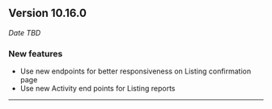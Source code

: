 
## Version 10.16.0
_Date TBD_

### New features
* Use new endpoints for better responsiveness on Listing confirmation page
* Use new Activity end points for Listing reports

---
